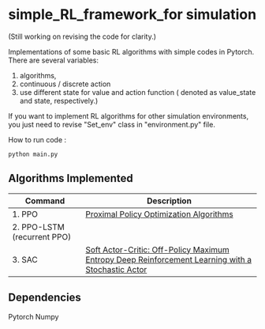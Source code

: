 # simple_RL_framework_for simulation
(Still working on revising the code for clarity.)

Implementations of some basic RL algorithms with simple codes in Pytorch.
There are several variables:
1. algorithms,
2. continuous / discrete action
3. use different state for value and action function ( denoted as value_state and state, respectively.)

If you want to implement RL algorithms for other simulation environments, you just need to revise "Set_env" class in "environment.py" file.

 How to run code : 

    python main.py

## Algorithms Implemented
| Command    | Description                                    |
| ---------- | ---------------------------------------------- |
| 1. PPO | [Proximal Policy Optimization Algorithms](https://arxiv.org/abs/1707.06347)|
| 2. PPO-LSTM (recurrent PPO)   | |
| 3. SAC   | [Soft Actor-Critic: Off-Policy Maximum Entropy Deep Reinforcement Learning with a Stochastic Actor](https://arxiv.org/abs/1801.01290) |

## Dependencies
Pytorch
Numpy


